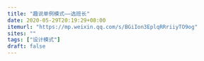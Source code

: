 ```yaml
---
title: "趣说单例模式——选班长"
date: 2020-05-29T20:19:29+08:00
itemurl: "https://mp.weixin.qq.com/s/BGiIon3EplqRRriiyTO9og"
sites: ""
tags: ["设计模式"]
draft: false
---
```


